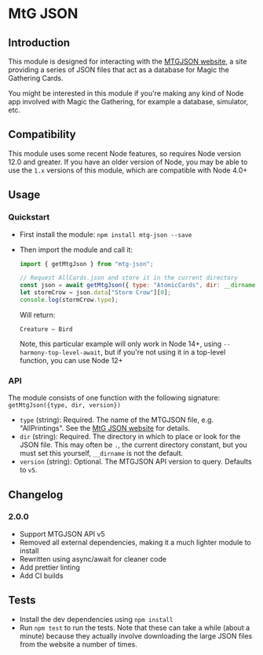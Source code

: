 # MtG JSON

## Introduction

This module is designed for interacting with the [MTGJSON website](http://mtgjson.com/), a site providing
a series of JSON files that act as a database for Magic the Gathering Cards.

You might be interested in this module if you're making any kind of Node app involved with Magic the Gathering,
for example a database, simulator, etc.

## Compatibility

This module uses some recent Node features, so requires Node version 12.0 and greater. If you have an older version of
Node, you may be able to use the `1.x` versions of this module, which are compatible with Node 4.0+

## Usage

### Quickstart

- First install the module:
  `npm install mtg-json --save`

- Then import the module and call it:

  ```javascript
  import { getMtgJson } from "mtg-json";

  // Request AllCards.json and store it in the current directory
  const json = await getMtgJson({ type: "AtomicCards", dir: __dirname });
  let stormCrow = json.data["Storm Crow"][0];
  console.log(stormCrow.type);
  ```

  Will return:

  ```
  Creature — Bird
  ```

  Note, this particular example will only work in Node 14+, using `--harmony-top-level-await`, but if you're not using
  it in a top-level function, you can use Node 12+

### API

The module consists of one function with the following signature: `getMtgJson({type, dir, version})`

- `type` (string): Required. The name of the MTGJSON file, e.g. "AllPrintings". See the [MtG JSON website](http://mtgjson.com/) for details.
- `dir` (string): Required. The directory in which to place or look for the JSON file. This may often be `.`, the current directory constant, but you must set this yourself, `__dirname` is not the default.
- `version` (string): Optional. The MTGJSON API version to query. Defaults to `v5`.

## Changelog

### 2.0.0

- Support MTGJSON API v5
- Removed all external dependencies, making it a much lighter module to install
- Rewritten using async/await for cleaner code
- Add prettier linting
- Add CI builds

## Tests

- Install the dev dependencies using `npm install`
- Run `npm test` to run the tests. Note that these can take a while (about a minute) because they actually involve downloading the large JSON files from the website a number of times.
